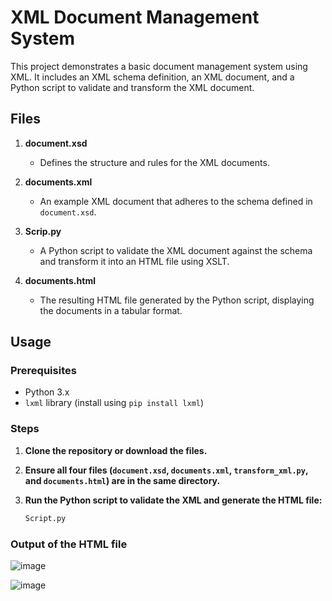 # XML Document Management System

This project demonstrates a basic document management system using XML. It includes an XML schema definition, an XML document, and a Python script to validate and transform the XML document.

## Files

1. **document.xsd**
   - Defines the structure and rules for the XML documents.
   
2. **documents.xml**
   - An example XML document that adheres to the schema defined in `document.xsd`.

3. **Scrip.py**
   - A Python script to validate the XML document against the schema and transform it into an HTML file using XSLT.

4. **documents.html**
   - The resulting HTML file generated by the Python script, displaying the documents in a tabular format.

## Usage

### Prerequisites

- Python 3.x
- `lxml` library (install using `pip install lxml`)

### Steps

1. **Clone the repository or download the files.**

2. **Ensure all four files (`document.xsd`, `documents.xml`, `transform_xml.py`, and `documents.html`) are in the same directory.**

3. **Run the Python script to validate the XML and generate the HTML file:**
   ```bash
   Script.py

### Output of the HTML file
![image](https://github.com/prafulsirgit/xmlProject/assets/130659794/61fc0e2c-d0aa-41e7-acfa-d2e23c5b69e1)


![image](https://github.com/prafulsirgit/xmlProject/assets/130659794/b10ec8fa-ed41-4e48-b349-49f687357a59)


